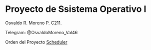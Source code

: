 # Proyecto de Ssistema Operativo I

Osvaldo R. Moreno P. C211.

Telegram: @OsvaldoMoreno_Val46

Orden del Proyecto [Scheduler](READMEorden.md)
